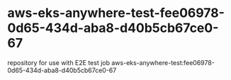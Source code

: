 # aws-eks-anywhere-test-fee06978-0d65-434d-aba8-d40b5cb67ce0-67
repository for use with E2E test job aws-eks-anywhere-test:fee06978-0d65-434d-aba8-d40b5cb67ce0-67
